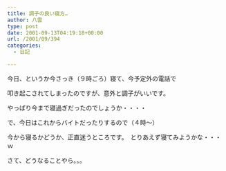 ```yaml
---
title: 調子の良い寝方…
author: 八雲
type: post
date: 2001-09-13T04:19:18+00:00
url: /2001/09/394
categories:
  - 日記

---
```

今日、というか今さっき（９時ごろ）寝て、今予定外の電話で
  
叩き起こされてしまったのですが、意外と調子がいいです。
  
やっぱり今まで寝過ぎだったのでしょうか・・・・
  
で、今日はこれからバイトだったりするので（４時～）
  
今から寝るかどうか、正直迷うところです。　とりあえず寝てみようかな・・・ｗ
  
さて、どうなることやら。。。